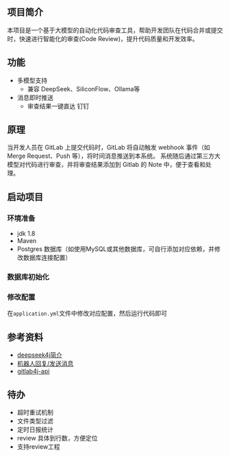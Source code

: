 ## 项目简介

本项目是一个基于大模型的自动化代码审查工具，帮助开发团队在代码合并或提交时，快速进行智能化的审查(Code Review)，提升代码质量和开发效率。

## 功能

- 多模型支持
    - 兼容 DeepSeek、SiliconFlow、Ollama等
- 消息即时推送
    - 审查结果一键直达 钉钉

## 原理

当开发人员在 GitLab 上提交代码时，GitLab 将自动触发 webhook 事件（如 Merge Request、Push 等），将时间消息推送到本系统。
系统随后通过第三方大模型对代码进行审查，并将审查结果添加到 Gitlab 的 Note 中，便于查看和处理。

## 启动项目

### 环境准备

- jdk 1.8
- Maven
- Postgres 数据库（如使用MySQL或其他数据库，可自行添加对应依赖，并修改数据库连接配置）

### 数据库初始化

### 修改配置

在`application.yml`文件中修改对应配置，然后运行代码即可

## 参考资料

- [deepseek4j简介](https://javaai.pig4cloud.com/deepseek)
- [机器人回复/发送消息](https://open.dingtalk.com/document/orgapp/robot-reply-and-send-messages)
- [gitlab4j-api](https://github.com/gitlab4j/gitlab4j-api)

## 待办

- 超时重试机制
- 文件类型过滤
- 定时日报统计
- review 具体到行数，方便定位
- 支持review工程